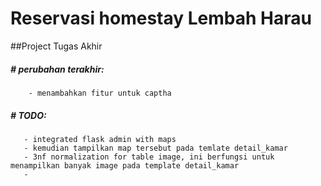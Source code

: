 # Reservasi homestay Lembah Harau
##Project Tugas Akhir

##### # perubahan terakhir:
        - menambahkan fitur untuk captha


##### # TODO:
       - integrated flask admin with maps
       - kemudian tampilkan map tersebut pada temlate detail_kamar
       - 3nf normalization for table image, ini berfungsi untuk menampilkan banyak image pada template detail_kamar
       -